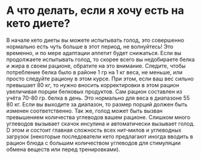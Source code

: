 # А что делать, если я хочу есть на кето диете?

В начале кето диеты вы можете испытывать голод, это совершенно нормально есть чуть больше в этот период, не волнуйтесь! Это временно, и по мере адаптации аппетит будет снижаться.
Если вы продолжаете испытывать голод, то скорее всего вы недобираете белка и жира в своем рационе, обратите на это внимание. Следите, чтобы потребление белка было в районе 1 гр на 1 кг веса, не меньше, или просто следуйте рациону в этом курсе. При этом, если ваш вес сильно превышает 80 кг, то нужно вносить корректировки в этом рацион увеличивая порции белковых продуктов.
Сам рацион составлен из учёта 70-80 гр. белка в день. Это нормально для веса в диапазоне 55 80 кг. Если вы выходите за диапазон, то размер порций должен быть изменен соответственно.
Так же, голод может быть вызван превышением количества углеводов вашем рационе. Слишком много углеводов вызывает скачок инсулина и автоматически вызывает голод. D этом и состоит главная сложность всех нит-милов и углеводных загрузок (некоторые последователи кето предлагают иногда вводить в рацион блюда с большим количеством углеводов для стимуляции обмена веществ или перед тренировками).